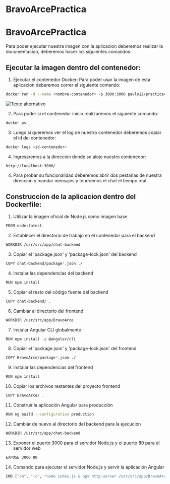 # BravoArcePractica
# BravoArcePractica
Para poder ejecutar nuestra imagen con la aplicacion deberemos realizar la documentacion, deberemos hacer los siguientes comandos:

## Ejecutar la imagen dentro del contenedor:

1. Ejecutar el contenedor Docker: Para poder usar la imagen de esta aplicacion deberemos correr el siguiente comando:
```bash
docker run -d --name <nombre-contenedor> -p 3000:3000 pavlo12/practicavirtu:latest
```
![Texto alternativo](img/container.png)

2. Para poder si el contenedor inicio realizaremos el siguiente comando:
```bash
docker ps
```
3. Luego si queremos ver el log de nuestro contenedor deberemos copiar el id del contenedor:
```bash
docker logs <id-contenedor>
```
4. Ingresaremos a la direccion donde se alojo nuestro contenedor:
```bash
http://localhost:3000/
```
4. Para probar su funcionalidad deberemos abrir dos pestañas de nuestra direccion y mandar mensajes y tendremos el chat el tiempo real.

## Construccion de la aplicacion dentro del Dockerfile:

1. Utilizar la imagen oficial de Node.js como imagen base
```bash
FROM node:latest
```
2. Establecer el directorio de trabajo en el contenedor para el backend
```bash
WORKDIR /usr/src/app/chat-backend
```
3. Copiar el 'package.json' y 'package-lock.json' del backend
```bash
COPY chat-backend/package*.json ./
```
4. Instalar las dependencias del backend
```bash
RUN npm install
```
5. Copiar el resto del código fuente del backend
```bash
COPY chat-backend/ .
```
6. Cambiar al directorio del frontend
```bash
WORKDIR /usr/src/app/BravoArce
```
7. Instalar Angular CLI globalmente
```bash
RUN npm install -g @angular/cli
```
8. Copiar el 'package.json' y 'package-lock.json' del frontend
```bash
COPY BravoArce/package*.json ./
```
9. Instalar las dependencias del frontend
```bash
RUN npm install
```
10. Copiar los archivos restantes del proyecto frontend
```bash
COPY BravoArce/ .
```
11. Construir la aplicación Angular para producción
```bash
RUN ng build --configuration production
```
12. Cambiar de nuevo al directorio del backend para la ejecución
```bash
WORKDIR /usr/src/app/chat-backend
```
13. Exponer el puerto 3000 para el servidor Node.js y el puerto 80 para el servidor web
```bash
EXPOSE 3000 80
```
14. Comando para ejecutar el servidor Node.js y servir la aplicación Angular
```bash
CMD ["sh", "-c", "node index.js & npx http-server /usr/src/app/BravoArce/dist/bravo-arce -p 80"]
```
